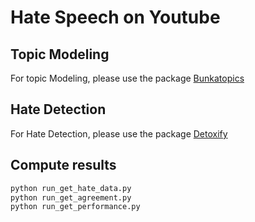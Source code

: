 # Hate Speech on Youtube

## Topic Modeling

For topic Modeling, please use the package [Bunkatopics](https://github.com/charlesdedampierre/BunkaTopics/tree/main/bunkatopics)

## Hate Detection

For Hate Detection, please use the package [Detoxify](https://github.com/unitaryai/detoxify)

## Compute results

```bash
python run_get_hate_data.py 
python run_get_agreement.py
python run_get_performance.py
```
